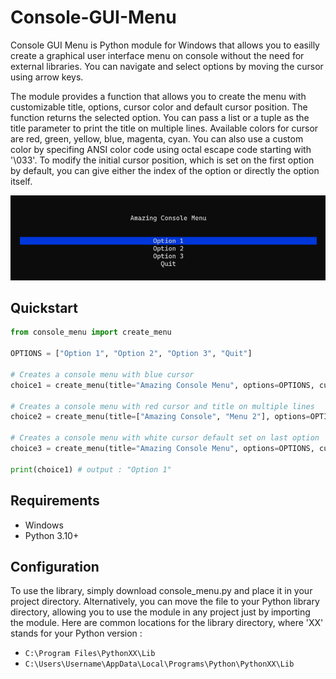 # Console-GUI-Menu

Console GUI Menu is Python module for Windows that allows you to easilly create a graphical user interface menu on console without the need for external libraries. You can navigate and select options by moving the cursor using arrow keys.

The module provides a function that allows you to create the menu with customizable title, options, cursor color and default cursor position. The function returns the selected option. You can pass a list or a tuple as the title parameter to print the title on multiple lines. Available colors for cursor are red, green, yellow, blue, magenta, cyan. You can also use a custom color by specifing ANSI color code using octal escape code starting with '\033'. To modify the initial cursor position, which is set on the first option by default, you can give either the index of the option or directly the option itself.

![qsd](/screen_menu.png)

## Quickstart

```python
from console_menu import create_menu

OPTIONS = ["Option 1", "Option 2", "Option 3", "Quit"]

# Creates a console menu with blue cursor
choice1 = create_menu(title="Amazing Console Menu", options=OPTIONS, cursor_color="blue")

# Creates a console menu with red cursor and title on multiple lines
choice2 = create_menu(title=["Amazing Console", "Menu 2"], options=OPTIONS, cursor_color="red")

# Creates a console menu with white cursor default set on last option
choice3 = create_menu(title="Amazing Console Menu", options=OPTIONS, cursor_color="\033[47m", initial_cursor_position=-1)

print(choice1) # output : "Option 1"
```
## Requirements

- Windows
- Python 3.10+

## Configuration

To use the library, simply download console_menu.py and place it in your project directory. Alternatively, you can move the file to your Python library directory, allowing you to use the module in any project just by importing the module. Here are common locations for the library directory, where 'XX' stands for your Python version :

- ```C:\Program Files\PythonXX\Lib```
- ```C:\Users\Username\AppData\Local\Programs\Python\PythonXX\Lib```
